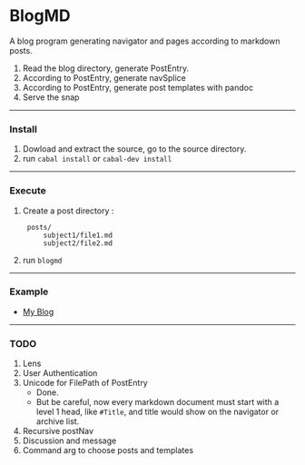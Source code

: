 # BlogMD

A blog program generating navigator and pages according to markdown posts.

1. Read the blog directory, generate PostEntry.
2. According to PostEntry, generate navSplice
3. According to PostEntry, generate post templates with pandoc
4. Serve the snap

---

### Install

1. Dowload and extract the source, go to the source directory.
2. run `cabal install` or `cabal-dev install`

---

### Execute

1. Create a post directory :

        posts/
            subject1/file1.md
            subject2/file2.md


2. run `blogmd`

---

### Example

* [My Blog](http://lyntonzhang.com)

---

### TODO

1. Lens
2. User Authentication
3. Unicode for FilePath of PostEntry
    * Done. 
    * But be careful, now every markdown document must start with a level 1 head, like `#Title`, and title would show on the navigator or archive list.
4. Recursive postNav
5. Discussion and message
6. Command arg to choose posts and templates



   
